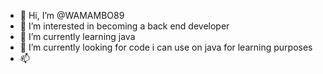 - 👋 Hi, I’m @WAMAMBO89
- 👀 I’m interested in becoming a back end developer
- 🌱 I’m currently learning java 
- 💞️ I’m currently looking for code i can use on java for learning purposes
- 📫 

<!---
WAMAMBO89/WAMAMBO89 is a ✨ special ✨ repository because its `README.md` (this file) appears on your GitHub profile.
You can click the Preview link to take a look at your changes.
--->
